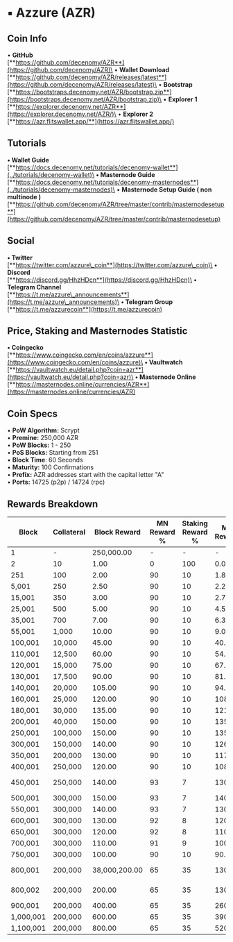 # ▪ Azzure (AZR)

## Coin Info

• **GitHub**\
[**https://github.com/decenomy/AZR**](https://github.com/decenomy/AZR)\
• **Wallet Download**\
[**https://github.com/decenomy/AZR/releases/latest**](https://github.com/decenomy/AZR/releases/latest)\
• **Bootstrap**\
[**https://bootstraps.decenomy.net/AZR/bootstrap.zip**](https://bootstraps.decenomy.net/AZR/bootstrap.zip)\
• **Explorer 1**\
[**https://explorer.decenomy.net/AZR**](https://explorer.decenomy.net/AZR/)\
• **Explorer 2**\
[**https://azr.flitswallet.app/**](https://azr.flitswallet.app/)

## Tutorials

**• Wallet Guide**\
[**https://docs.decenomy.net/tutorials/decenomy-wallet**](../tutorials/decenomy-wallet)\
**• Masternode Guide**\
[**https://docs.decenomy.net/tutorials/decenomy-masternodes**](../tutorials/decenomy-masternodes)\
• **Masternode Setup Guide ( non multinode )**\
[**https://github.com/decenomy/AZR/tree/master/contrib/masternodesetup**](https://github.com/decenomy/AZR/tree/master/contrib/masternodesetup)

## Social

**• Twitter**\
[**https://twitter.com/azzure\_coin**](https://twitter.com/azzure\_coin)\
**• Discord**\
[**https://discord.gg/HhzHDcn**](https://discord.gg/HhzHDcn)\
**• Telegram Channel**\
[**https://t.me/azzure\_announcements**](https://t.me/azzure\_announcements)\
**• Telegram Group**\
[**https://t.me/azzurecoin**](https://t.me/azzurecoin)

## Price, Staking and Masternodes Statistic

**• Coingecko**\
[**https://www.coingecko.com/en/coins/azzure**](https://www.coingecko.com/en/coins/azzure)\
**• Vaultwatch**\
[**https://vaultwatch.eu/detail.php?coin=azr**](https://vaultwatch.eu/detail.php?coin=azr)\
**• Masternode Online**\
[**https://masternodes.online/currencies/AZR**](https://masternodes.online/currencies/AZR)

## Coin Specs

• **PoW Algorithm:** Scrypt\
• **Premine:** 250,000 AZR\
• **PoW Blocks:** 1 - 250\
• **PoS Blocks:** Starting from 251\
• **Block Time**: 60 Seconds\
• **Maturity:** 100 Confirmations\
• **Prefix:** AZR addresses start with the capital letter "A"\
• **Ports:** 14725 (p2p) / 14724 (rpc)

## Rewards Breakdown



<table><thead><tr><th width="122">Block</th><th width="109">Collateral</th><th width="148">Block Reward</th><th width="140">MN Reward %</th><th width="171">Staking Reward %</th><th width="126">MN Reward</th><th width="145">Staker Reward</th><th width="128">Notes</th></tr></thead><tbody><tr><td>1</td><td>-</td><td>250,000.00</td><td>-</td><td>-</td><td>-</td><td>-</td><td>Premine</td></tr><tr><td>2</td><td>10</td><td>1.00</td><td>0</td><td>100</td><td>0.00</td><td>1.00</td><td></td></tr><tr><td>251</td><td>100</td><td>2.00</td><td>90</td><td>10</td><td>1.80</td><td>0.20</td><td></td></tr><tr><td>5,001</td><td>250</td><td>2.50</td><td>90</td><td>10</td><td>2.25</td><td>0.25</td><td></td></tr><tr><td>15,001</td><td>350</td><td>3.00</td><td>90</td><td>10</td><td>2.70</td><td>0.30</td><td></td></tr><tr><td>25,001</td><td>500</td><td>5.00</td><td>90</td><td>10</td><td>4.50</td><td>0.50</td><td></td></tr><tr><td>35,001</td><td>700</td><td>7.00</td><td>90</td><td>10</td><td>6.30</td><td>0.70</td><td></td></tr><tr><td>55,001</td><td>1,000</td><td>10.00</td><td>90</td><td>10</td><td>9.00</td><td>1.00</td><td></td></tr><tr><td>100,001</td><td>10,000</td><td>45.00</td><td>90</td><td>10</td><td>40.50</td><td>4.50</td><td></td></tr><tr><td>110,001</td><td>12,500</td><td>60.00</td><td>90</td><td>10</td><td>54.00</td><td>6.00</td><td></td></tr><tr><td>120,001</td><td>15,000</td><td>75.00</td><td>90</td><td>10</td><td>67.50</td><td>7.50</td><td></td></tr><tr><td>130,001</td><td>17,500</td><td>90.00</td><td>90</td><td>10</td><td>81.00</td><td>9.00</td><td></td></tr><tr><td>140,001</td><td>20,000</td><td>105.00</td><td>90</td><td>10</td><td>94.50</td><td>10.50</td><td></td></tr><tr><td>160,001</td><td>25,000</td><td>120.00</td><td>90</td><td>10</td><td>108.00</td><td>12.00</td><td></td></tr><tr><td>180,001</td><td>30,000</td><td>135.00</td><td>90</td><td>10</td><td>121.50</td><td>13.50</td><td></td></tr><tr><td>200,001</td><td>40,000</td><td>150.00</td><td>90</td><td>10</td><td>135.00</td><td>15.00</td><td></td></tr><tr><td>250,001</td><td>100,000</td><td>150.00</td><td>90</td><td>10</td><td>135.00</td><td>15.00</td><td></td></tr><tr><td>300,001</td><td>150,000</td><td>140.00</td><td>90</td><td>10</td><td>126.00</td><td>14.00</td><td></td></tr><tr><td>350,001</td><td>200,000</td><td>130.00</td><td>90</td><td>10</td><td>117.00</td><td>13.00</td><td></td></tr><tr><td>400,001</td><td>250,000</td><td>120.00</td><td>90</td><td>10</td><td>108.00</td><td>12.00</td><td></td></tr><tr><td>450,001</td><td>250,000</td><td>140.00</td><td>93</td><td>7</td><td>130.00</td><td>10.00</td><td>DECENOMY Takeover</td></tr><tr><td>500,001</td><td>300,000</td><td>150.00</td><td>93</td><td>7</td><td>140.00</td><td>10.00</td><td></td></tr><tr><td>550,001</td><td>300,000</td><td>140.00</td><td>93</td><td>7</td><td>130.00</td><td>10.00</td><td></td></tr><tr><td>600,001</td><td>300,000</td><td>130.00</td><td>92</td><td>8</td><td>120.00</td><td>10.00</td><td></td></tr><tr><td>650,001</td><td>300,000</td><td>120.00</td><td>92</td><td>8</td><td>110.00</td><td>10.00</td><td></td></tr><tr><td>700,001</td><td>300,000</td><td>110.00</td><td>91</td><td>9</td><td>100.00</td><td>10.00</td><td></td></tr><tr><td>750,001</td><td>300,000</td><td>100.00</td><td>90</td><td>10</td><td>90.00</td><td>10.00</td><td></td></tr><tr><td>800,001</td><td>200,000</td><td>38,000,200.00</td><td>65</td><td>35</td><td>130.00</td><td>70.00</td><td>AZZR Coin Supply</td></tr><tr><td>800,002</td><td>200,000</td><td>200.00</td><td>65</td><td>35</td><td>130.00</td><td>70.00</td><td>New 65/35 Ratio</td></tr><tr><td>900,001</td><td>200,000</td><td>400.00</td><td>65</td><td>35</td><td>260.00</td><td>140.00</td><td></td></tr><tr><td>1,000,001</td><td>200,000</td><td>600.00</td><td>65</td><td>35</td><td>390.00</td><td>210.00</td><td></td></tr><tr><td>1,100,001</td><td>200,000</td><td>800.00</td><td>65</td><td>35</td><td>520.00</td><td>280.00</td><td></td></tr></tbody></table>
